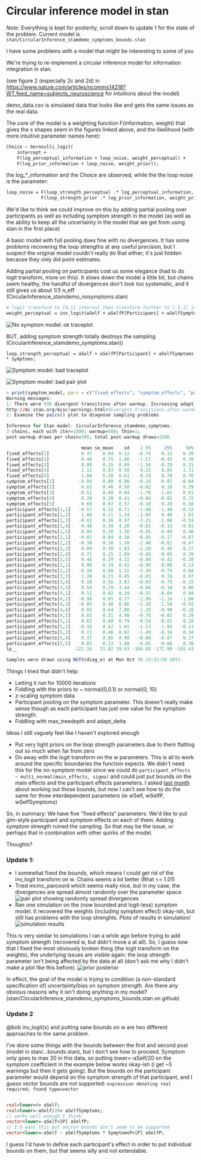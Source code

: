 
# Circular inference model in stan

*Note:* Everything is kept for posterity, scroll down to update 1 for the state of the problem. Current model is `stan/CircularInference_stamdemo_symptoms_bounds.stan`

I have some problems with a model that might be interesting to some of you

We're trying to re-implement a circular inference model for information integration in stan.

(see figure 2 (especially 2c and 2d) in https://www.nature.com/articles/ncomms14218?WT.feed_name=subjects_neuroscience for intuitions about the model)

demo_data.csv is simulated data that looks like and gets the same issues as the real data.

The core of the model is a weighting function F(information, weight) that gives the s shapes seem in the figures linked above, and the likelihood (with more intuitive parameter names here):

```stan
Choice ~ bernoulli_logit(
    intercept + 
    F(log_perceptual_information + loop_noise, weight_perceptual) +
    F(log_prior_information + loop_noise, weight_prior));
```

the log_*_information and the Choice are observed, while the the loop noise is the parameter:

```stan
loop_noise = F(loop_strength_perceptual .* log_perceptual_information, weight_perceptual) +
             F(loop_strength_prior .* log_prior_information, weight_prior);
```

We'd like to think we could improve on this by adding partial pooling over participants as well as including symptom strength in the model (as well as the ability to keep all the uncertainty in the model that we get from using stan in the first place)

A basic model with full pooling does fine with no divergences. It has some problems recovering the loop strengths at any useful precision, but I suspect the original model couldn't really do that either; it's just hidden because they only did point estimates.

Adding partial pooling on participants cost us some elegance (had to do logit transform, more on this). It slows down the model a little bit, but chains seem healthy, the handful of divergences don't look too systematic, and it still gives us about 1/3 n_eff
(CircularInference_stamdemo_nosymptoms.stan)

```stan
# logit transform to [0,1] interval then transform further to [.5,1] interval
weight_perceptual = inv_logit(wSelf + wSelfP[Participant] + wSelfSymptoms * Symptoms)/2+.5;
```

![No symptom model: ok traceplot](png/nosymptoms_oktrace.png)

BUT, adding symptom strength totally destroys the sampling
(CircularInference_stamdemo_symptoms.stan))
```
loop_strength_perceptual = aSelf + aSelfP[Participant] + aSelfSymptoms * Symptoms;
```

![Symptom model: bad traceplot](png/symptoms_badtrace.png)

![Symptom model: bad pair plot](png/symptom_pairs_divergent.png)

```R
> print(symptom_model, pars = c("fixed_effects", "symptom_effects", "participant_effects", "lp__"))
Warning messages:
1: There were 930 divergent transitions after warmup. Increasing adapt_delta above 0.99 may help. See
http://mc-stan.org/misc/warnings.html#divergent-transitions-after-warmup
2: Examine the pairs() plot to diagnose sampling problems

Inference for Stan model: CircularInference_stamdemo_symptoms.
3 chains, each with iter=1000; warmup=500; thin=1; 
post-warmup draws per chain=500, total post-warmup draws=1500.

                            mean se_mean    sd    2.5%     25%     50%    75%  97.5% n_eff Rhat
fixed_effects[1]            0.37    0.04  0.52   -0.79    0.15    0.39   0.52   1.45   159 1.01
fixed_effects[2]            0.40    0.75  1.06   -1.57   -0.43    0.30   1.55   1.77     2 1.82
fixed_effects[3]            0.08    0.15  0.69   -1.56   -0.29    0.31   0.39   1.44    21 1.05
fixed_effects[4]            1.11    0.03  0.50    0.21    0.85    1.11   1.25   2.33   284 1.01
fixed_effects[5]            1.04    0.20  0.61    0.19    0.70    0.76   1.38   2.49     9 1.11
symptom_effects[1]         -0.04    0.00  0.06   -0.16   -0.07   -0.04  -0.02   0.07   212 1.01
symptom_effects[2]          0.63    0.46  0.58   -0.02    0.18    0.29   1.37   1.53     2 4.49
symptom_effects[3]         -0.51    0.68  0.84   -1.78   -1.65    0.01   0.12   0.28     2 9.44
symptom_effects[4]          0.28    0.20  0.41   -0.04   -0.02    0.15   0.41   1.53     4 1.21
symptom_effects[5]          0.69    0.07  0.57   -0.10    0.28    0.58   1.02   1.96    71 1.04
participant_effects[1,1]   -0.57    0.52  0.71   -1.60   -1.40   -0.33   0.00   0.58     2 2.11
participant_effects[1,2]    1.09    0.11  1.34   -1.04    0.40    1.01   1.44   4.53   137 1.02
participant_effects[1,3]   -0.81    0.16  0.97   -3.21   -1.08   -0.59  -0.47   0.92    35 1.05
participant_effects[1,4]    0.48    0.19  4.20   -0.81   -0.13   -0.01   0.28   3.69   501 1.01
participant_effects[1,5]    0.89    0.20  3.56   -0.91   -0.09    0.40   1.31   4.59   307 1.02
participant_effects[2,1]   -0.02    0.04  0.38   -0.81   -0.17   -0.07   0.13   0.84    98 1.05
participant_effects[2,2]   -0.30    0.10  1.20   -2.48   -0.62   -0.47   0.00   2.43   137 1.01
participant_effects[2,3]    0.09    0.30  1.03   -2.28   -0.45    0.27   0.65   1.97    12 1.08
participant_effects[2,4]    0.71    0.15  2.89   -0.89   -0.05    0.39   1.08   2.76   349 1.01
participant_effects[2,5]    0.46    0.29  4.32   -0.88   -0.42   -0.20   0.21   4.29   230 1.02
participant_effects[3,1]    0.08    0.19  0.42   -0.99   -0.09    0.13   0.37   0.67     5 1.19
participant_effects[3,2]   -0.10    0.68  1.32   -3.39   -0.79    0.04   0.66   1.51     4 1.32
participant_effects[3,3]    1.28    0.21  0.95   -0.03    0.76    0.97   1.69   3.63    21 1.09
participant_effects[3,4]    0.18    0.56  3.83   -0.93   -0.75   -0.15   0.29   3.85    47 1.02
participant_effects[3,5]    0.59    0.29  3.44   -0.84   -0.10    0.00   0.31   4.37   137 1.03
participant_effects[4,1]    0.11    0.02  0.34   -0.55   -0.04    0.04   0.23   0.98   308 1.03
participant_effects[4,2]   -0.98    0.05  0.77   -2.99   -1.14   -1.06  -0.55   0.32   207 1.02
participant_effects[4,3]   -0.85    0.48  0.86   -2.18   -1.58   -0.92  -0.16   0.74     3 1.33
participant_effects[4,4]    0.02    0.64  2.00   -1.18   -0.90   -0.18   0.23   3.73    10 1.07
participant_effects[4,5]    0.83    0.31  4.90   -0.78   -0.02    0.29   0.40   5.29   245 1.02
participant_effects[5,1]    0.62    0.60  0.79   -0.54   -0.01    0.28   1.54   1.76     2 2.58
participant_effects[5,2]   -0.16    0.62  1.01   -1.53   -1.05   -0.13   0.52   1.81     3 1.48
participant_effects[5,3]    0.22    0.46  0.82   -1.49   -0.34    0.34   0.74   1.53     3 1.32
participant_effects[5,4]    0.37    0.05  0.98   -0.80   -0.07    0.17   0.51   2.93   339 1.00
participant_effects[5,5]    0.85    0.23  3.88   -0.85   -0.08    0.38   0.98   3.92   276 1.02
lp__                     -122.16   31.82 39.63 -184.49 -172.99 -101.43 -91.51 -77.61     2 5.84

Samples were drawn using NUTS(diag_e) at Mon Oct 30 23:32:58 2017.
```


Things I tried that didn't help:
* Letting it run for 10000 iterations
* Fiddling with the priors to ~ normal(0,0.1) or normal(0, 10)
* z-scaling symptom data
* Participant pooling on the symptom parameter. This doesn't really make sense though as each participant has just one value for the symptom strength.
* Fiddling with max_treedepth and adapt_delta

Ideas I still vaguely feel like I haven't explored enough
* Put very tight priors on the loop strength parameters due to them flatting out so much when far from zero
* Do away with the logit transform on the w parameters. This is all to work around the specific boundaries the function expects. We didn't need this for the no-symptom model since we could do `participant_effects ~ multi_normal(main_effects, sigma)` and could just put bounds on the main effects and the participant effects parameters. I asked [last month](http://discourse.mc-stan.org/t/bounds-depending-on-parameter-error-lub-constrain-lb-is/1937/3) about working out those bounds, but now I can't see how to do the same for three interdependent parameters (ie wSelf, wSelfP, wSelfSymptoms)


So, in summary: We have five "fixed effects" parameters. We'd like to put glm-style participant and symptom effects on each of them. Adding symptom strength ruined the sampling. So that may be the issue, or perhaps that in combination with other quirks of the model.

Thoughts?


### Update 1:
* I somewhat fixed the bounds, which means I could get rid of the inv_logit transform on w. Chains seems a lot better (Rhat <= 1.01)
* Tried mcmc_parcoord which seems really nice, but in my case, the divergences are spread almost randomly over the parameter space.
![pair plot showing randomly spread divergences](simulation/pairplot.png)
* Ran one simulation on the (now bounded and logit-less) symptom model. It recovered the weights (including symptom effect) okay-ish, but still has problems with the loop strenghts. Plots of results in simulation/
![simulation results](simulation/ppcheck.png)

This is very similar to simulations I ran a while ago before trying to add symptom strength (recovered w, but didn't move a at all). So, I guess now that I fixed the most obviously broken thing (the logit transform on the weights), the underlying issues are visible again: the loop strength parameter isn't being affected by the data at all (don't ask me why I didn't make a plot like this before).
![prior posterior](simulation/prior_posterior.png)

In effect, the goal of the model is trying to condition (a non-standard specification of) uncertainty/bias on symptom strength. Are there any obvious reasons why it isn't doing anything in my model? (stan/CircularInference_stamdemo_symptoms_bounds.stan on github)

### Update 2
@bob
inv_logit(x) and putting sane bounds on w are two different approaches to the same problem.

I've done some things with the bounds between the first and second post (model in stan/...bounds.stan), but I don't see how to proceed. Symptom only goes to max 20 in this data, so putting lower=-aSelf/20 on the symptom coefficient in the example below works okay-ish (i get ~5 warnings but then it gets going). But the bounds on the participant parameter would depend on the symptom strength of that participant, and I guess vector bounds are not supported: `expression denoting real required; found type=vector`

```stan

real<lower=0> aSelf;
real<lower=-aSelf/20> aSelfSymptoms;
// works well enough I think
vector<lower=-aSelf>[P] aSelfP;
// I'd want this but vector bounds don't seem to be supported
vector<lower=-aSelf - aSelfSymptoms * SymptomsP>[P] aSelfP;

```

I guess I'd have to define each participant's effect in order to put individual bounds on them, but that seems silly and not extendable.
